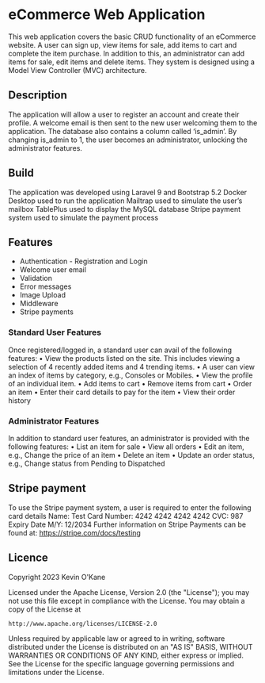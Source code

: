 # eCommerce Web Application

This web application covers the basic CRUD functionality of an eCommerce website. A user can sign up, view items for sale, add items to cart and complete the item purchase. 
In addition to this, an administrator can add items for sale, edit items and delete items. 
They system is designed using a Model View Controller (MVC) architecture.

## Description
The application will allow a user to register an account and create their profile. A welcome email is then sent to the new user welcoming them to the application. 
The database also contains a column called ‘is_admin’. By changing is_admin to 1, the user becomes an administrator, unlocking the administrator features. 
## Build
The application was developed using Laravel 9 and Bootstrap 5.2
Docker Desktop used to run the application
Mailtrap used to simulate the user’s mailbox
TablePlus used to display the MySQL database
Stripe payment system used to simulate the payment process

## Features
* Authentication - Registration and Login
* Welcome user email
* Validation
* Error messages
* Image Upload
* Middleware
* Stripe payments

### Standard User Features
Once registered/logged in, a standard user can avail of the following features:
•	View the products listed on the site. This includes viewing a selection of 4 recently added items and 4 trending items.
•	A user can view an index of items by category, e.g., Consoles or Mobiles. 
•	View the profile of an individual item.
•	Add items to cart
•	Remove items from cart
•	Order an item
•	Enter their card details to pay for the item
•	View their order history
### Administrator Features
In addition to standard user features, an administrator is provided with the following features:
•	List an item for sale
•	View all orders
•	Edit an item, e.g., Change the price of an item
•	Delete an item 
•	Update an order status, e.g., Change status from Pending to Dispatched
## Stripe payment
To use the Stripe payment system, a user is required to enter the following card details
Name: Test
Card Number: 4242 4242 4242 4242
CVC: 987
Expiry Date M/Y: 12/2034
Further information on Stripe Payments can be found at: https://stripe.com/docs/testing


## Licence
Copyright 2023 Kevin O'Kane

Licensed under the Apache License, Version 2.0 (the "License");
you may not use this file except in compliance with the License.
You may obtain a copy of the License at

    http://www.apache.org/licenses/LICENSE-2.0

Unless required by applicable law or agreed to in writing, software
distributed under the License is distributed on an "AS IS" BASIS,
WITHOUT WARRANTIES OR CONDITIONS OF ANY KIND, either express or implied.
See the License for the specific language governing permissions and
limitations under the License.
